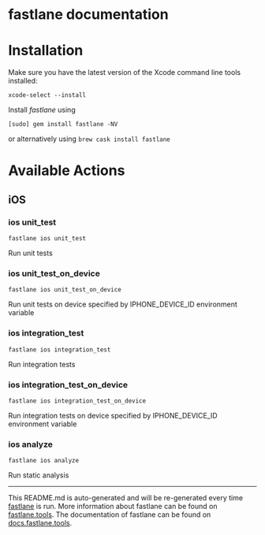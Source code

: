 fastlane documentation
================
# Installation

Make sure you have the latest version of the Xcode command line tools installed:

```
xcode-select --install
```

Install _fastlane_ using
```
[sudo] gem install fastlane -NV
```
or alternatively using `brew cask install fastlane`

# Available Actions
## iOS
### ios unit_test
```
fastlane ios unit_test
```
Run unit tests
### ios unit_test_on_device
```
fastlane ios unit_test_on_device
```
Run unit tests on device specified by IPHONE_DEVICE_ID environment variable
### ios integration_test
```
fastlane ios integration_test
```
Run integration tests
### ios integration_test_on_device
```
fastlane ios integration_test_on_device
```
Run integration tests on device specified by IPHONE_DEVICE_ID environment variable
### ios analyze
```
fastlane ios analyze
```
Run static analysis

----

This README.md is auto-generated and will be re-generated every time [fastlane](https://fastlane.tools) is run.
More information about fastlane can be found on [fastlane.tools](https://fastlane.tools).
The documentation of fastlane can be found on [docs.fastlane.tools](https://docs.fastlane.tools).
